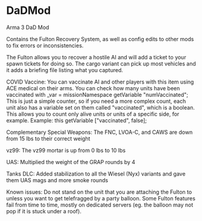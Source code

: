 # DaDMod
Arma 3 DaD Mod

Contains the Fulton Recovery System, as well as config edits to other mods to fix errors or inconsistencies.

The Fulton allows you to recover a hostile AI and will add a ticket to your spawn tickets for doing so.
The cargo variant can pick up most vehicles and it adds a briefing file listing what you captured.

COVID Vaccine:
You can vaccinate AI and other players with this item using ACE medical on their arms. You can check how many units have been vaccinated with _var = missionNamespace getVariable "numVaccinated";
This is just a simple counter, so if you need a more complex count, each unit also has a variable set on them called "vaccinated", which is a boolean. This allows you to count only alive units or units of a specific side, for example.
Example: this getVariable ["vaccinated", false];

Complementary Special Weapons:
The FNC, LVOA-C, and CAWS are down from 15 lbs to their correct weight

vz99:
The vz99 mortar is up from 0 lbs to 10 lbs

UAS:
Multiplied the weight of the GRAP rounds by 4

Tanks DLC:
Added stabilization to all the Wiesel (Nyx) variants and gave them UAS mags and more smoke rounds

Known issues:
Do not stand on the unit that you are attaching the Fulton to unless you want to get telefragged by a party balloon.
Some Fulton features fail from time to time, mostly on dedicated servers (eg. the balloon may not pop if it is stuck under a roof).
